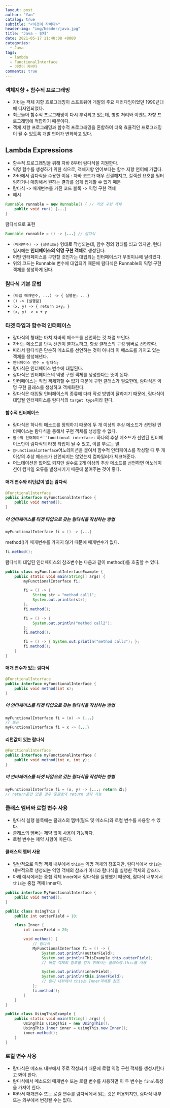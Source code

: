 ```yaml
---
layout: post
author: "Yan"
catalog: true
subtitle: "<이것이 자바다>"
header-img: "img/header/java.jpg"
title: "Java - 람다"
date: 2021-05-17 11:40:08 +0000
categories:
  - Java
tags:
  - lambda
  - FunctionalInterface
  - 이것이 자바다
comments: true
---
```


### 객체지향 + 함수적 프로그래밍

- 자바는 객체 지향 흐로그래밍이 소프트웨어 개발의 주요 패러다임이었던 1990년대에 디자인되었다.
- 최근들어 함수적 프로그래밍이 다시 부각되고 있는데, 병렬 처리와 이벤트 자향 프로그래밍에 적합하기 때문이다.
- 객체 지향 프로그래밍과 함수적 프로그래밍을 혼합하여 더욱 효율적인 프로그래밍이 될 수 있도록 개발 언어가 변화하고 있다.

## Lambda Expressions

- 함수적 프로그래밍을 위해 자바 8부터 람다식을 지원한다.
- 익명 함수를 생성하기 위한 식으로, 객체지향 언어보다는 함수 지향 언어에 가깝다.
- 자바에서 람다식을 수용한 이유 : 자바 코드가 매우 간결해지고, 컬렉션 요호를 필터링하거나 매핑해서 원하는 결과를 쉽게 집계할 수 있기 때문
- 람다식 -> 매개변수를 가진 코드 블록 -> 익명 구현 객체
- 예시

```java
Runnable runnable = new Runnable() { // 익명 구현 객체
    public void run() {...}
}
```

람다식으로 표현

```java
Runnable runnable = () -> {...} // 람다식
```

- `(매개변수) -> {실행코드}` 형태로 작성되는데, 함수 정의 형태를 띄고 있지만, 런타임시에는 **인터페이스의 익명 구현 객체**로 생성된다.
- 어떤 인터페이스를 구현할 것인가는 대입되는 인터페이스가 무엇이냐에 달려있다.
- 위의 코드는 Runnable 변수에 대입되기 때문에 람다식은 Runnable의 익명 구현 객체를 생성하게 된다.

### 람다식 기본 문법

- `(타입 매개변수, ...) -> { 실행문; ...}`
- `() -> {실행문}`
- `(x, y) -> { return x+y; } `
- `(x, y) -> x + y`

### 타겟 타입과 함수적 인터페이스

- 람다식의 형태는 마치 자바의 메소드를 선언하는 것 처럼 보인다.
- 자바는 메소드를 단독 선언이 불가능하고, 항상 클래스의 구성 멤버로 선언한다.
- 따라서 람다식은 단순히 메소드를 선언하는 것이 아니라 이 메소드를 가지고 있는 객체를 생성해낸다.
- `인터페이스 변수 = 람다식;`
- 람다식은 인터페이스 변수에 대입된다.
- 람다식은 인터페이스의 익명 구현 객체를 생성한다는 뜻이 된다.
- 인터페이스는 직접 객체화할 수 없기 때문에 구현 클래스가 필요한데, 람다식은 익명 구현 클래스를 생성하고 객체화한다.
- 람다식은 대입될 인터페이스의 종류에 다라 작성 방법이 달라지기 때문에, 람다식이 대입될 인터페이스를 람다식의 `target type`이라 한다.

#### 함수적 인터페이스

- 람다식은 하나의 메소드를 정의하기 때문에 두 개 이상의 추상 메소드가 선언된 인터페이스는 람다식을 통해서 구현 객체를 생성할 수 없다.
- ` 함수적 인터페이스``functional interface ` : 하나의 추상 메소드가 선언된 인터페이스만이 람다식의 타겟 타입이 될 수 있고, 이를 부르는 말.
- `@FunctionalInterface`어노테이션을 붙여서 함수적 인터페이스를 작성할 때 두 개 이상의 추상 메소드가 선언되지는 않았는지 컴파일러가 체크해준다.
- 어노테이션은 없어도 되지만 실수로 2개 이상의 추상 메소드를 선언하면 어노테이션이 컴파일 오류를 발생시키기 때문에 붙여주는 것이 좋다.

#### 매개 변수와 리턴값이 없는 람다식

```java
@FunctionalInterface
public interface myFunctionalInterface {
    public void method();
}
```

##### 이 인터페이스를 타겟 타입으로 갖는 람다식을 작성하는 방법

```java
myFunctionalInterface fi = () -> {...}
```

method()가 매개변수를 가지지 않기 때문에 매개변수가 없다.

```java
fi.method();
```

람다식이 대입된 인터페이스의 참조변수는 다음과 같이 method()를 호출할 수 있다.

```java
public class myFunctionalInterfaceExample {
    public static void main(String[] args) {
        myFunctionalInterface fi;

        fi = () -> {
            String str = "method call1";
            System.out.println(str);
        };
        fi.method();

        fi = () -> {
            System.out.println("method call2");
        };
        fi.method();

        fi = () -> { System.out.println("method call3"); };
        fi.method();
    }
}
```

#### 매개 변수가 있는 람다식

```java
@FunctionalInterface
public interface myFunctionalInterface {
    public void method(int x);
}
```

##### 이 인터페이스를 타겟 타입으로 갖는 람다식을 작성하는 방법

```java
myFunctionalInterface fi = (x) -> {...}
// 또는
myFunctionalInterface fi = x -> {...}
```

#### 리턴값이 있는 람다식

```java
@FunctionalInterface
public interface myFunctionalInterface {
    public void method(int x, int y);
}
```

##### 이 인터페이스를 타겟 타입으로 갖는 람다식을 작성하는 방법

```java
myFunctionalInterface fi = (x, y) -> {...; return 값;}
// return문만 있을 경우 중괄호와 return 생략 가능
```

### 클래스 멤버와 로컬 변수 사용

- 람다식 실행 블록에는 클래스의 멤버(필드 및 메소드)와 로컬 변수를 사용할 수 있다.
- 클래스의 멤버는 제약 없이 사용이 가능하다.
- 로컬 변수는 제약 사항이 따른다.

#### 클래스의 멤버 사용

- 일반적으로 익명 객체 내부에서 `this`는 익명 객체의 참조지만, 람다식에서 `this`는 내부적으로 생성되는 익명 객체의 참조가 아니라 람다식을 실행한 객체의 참조다.
- 아래 예시에서는 중첩 객체 Inner에서 람다식을 실행했기 때문에, 람다식 내부에서 `this`는 중첩 객체 Inner다.

```java
public interface MyFunctionalInterface {
    public void method();
}
```

```java
public class UsingThis {
    public int outterField = 10;

    class Inner {
        int innerField = 20;

        void method() {
            // 람다식
            MyFunctionalInterface fi = () -> {
                System.out.println(outterField);
                System.out.println(ThisExample.this.outterField);
                // 바깥 객체의 참조를 얻기 위해서는 클래스명.this를 사용

                System.out.println(innerField);
                System.out.println(this.innerField);
                // 람다 내부에서 this는 Inner객체를 참조
            };
            fi.method();
        }
    }
}
```

```java
public class UsingThisExample {
    public static void main(String[] args) {
        UsingThis usingThis = new UsingThis();
        UsingThis.Inner inner = usingThis.new Inner();
        inner.method();
    }
}
```

### 로컬 변수 사용

- 람다식은 메소드 내부에서 주로 작성되기 때문에 로컬 익명 구현 객체를 생성시킨다고 봐야 한다.
- 람다식에서 메소드의 매개변수 또는 로컬 변수를 사용하면 이 두 변수는 `final`특성을 가져야 한다.
- 따라서 매개변수 또는 로컬 변수를 람다식에서 읽는 것은 허용되지만, 람다식 내부 또는 외부에서 변경될 수는 없다.
